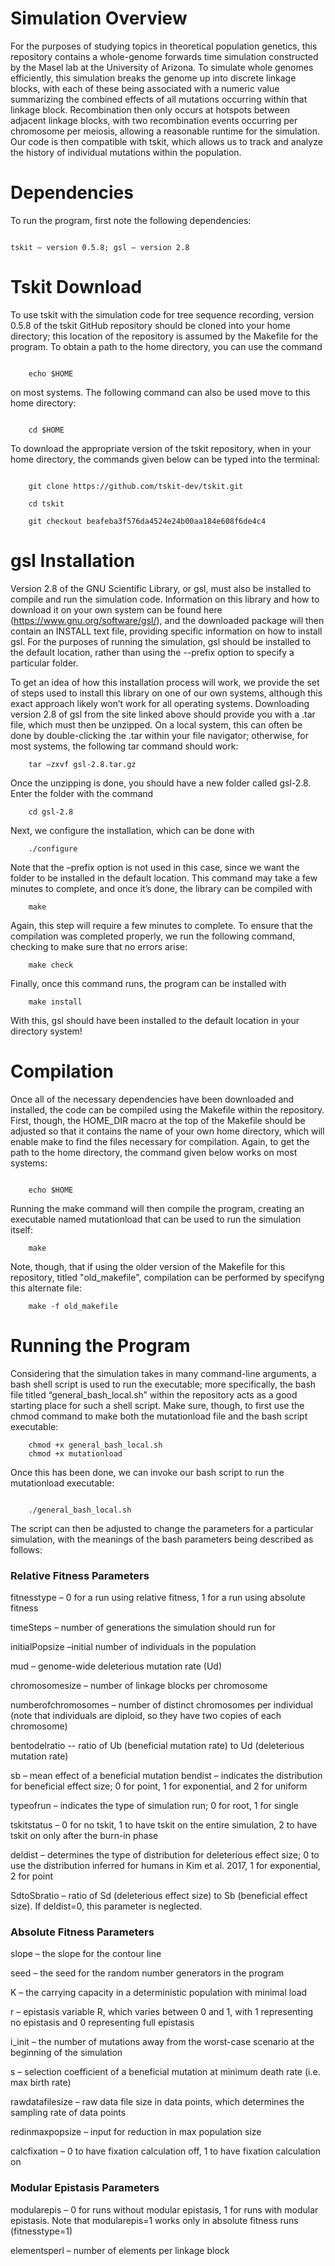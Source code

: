 # Simulation Overview 

For the purposes of studying topics in theoretical population genetics, this repository contains a whole-genome forwards time simulation constructed by the Masel lab at the University of Arizona. To simulate whole genomes efficiently, this simulation breaks the genome up into discrete linkage blocks, with each of these being associated with a numeric value summarizing the combined effects of all mutations occurring within that linkage block. Recombination then only occurs at hotspots between adjacent linkage blocks, with two recombination events occurring per chromosome per meiosis, allowing a reasonable runtime for the simulation. Our code is then compatible with tskit, which allows us to track and analyze the history of individual mutations within the population. 

 

# Dependencies 

To run the program, first note the following dependencies: 

``` 

tskit – version 0.5.8; gsl – version 2.8 

``` 

# Tskit Download 

To use tskit with the simulation code for tree sequence recording, version 0.5.8 of the tskit GitHub repository should be cloned into your home directory; this location of the repository is assumed by the Makefile for the program. To obtain a path to the home directory, you can use the command  

``` 

	echo $HOME 

``` 

on most systems. The following command can also be used move to this home directory: 

``` 

	cd $HOME 

``` 

To download the appropriate version of the tskit repository, when in your home directory, the commands given below can be typed into the terminal: 

``` 

	git clone https://github.com/tskit-dev/tskit.git 

	cd tskit 

	git checkout beafeba3f576da4524e24b00aa184e608f6de4c4 

``` 

 

# gsl Installation 

Version 2.8 of the GNU Scientific Library, or gsl, must also be installed to compile and run the simulation code. Information on this library and how to download it on your own system can be found here (https://www.gnu.org/software/gsl/), and the downloaded package will then contain an INSTALL text file, providing specific information on how to install gsl. For the purposes of running the simulation, gsl should be installed to the default location, rather than using the --prefix option to specify a particular folder.  

 

To get an idea of how this installation process will work, we provide the set of steps used to install this library on one of our own systems, although this exact approach likely won’t work for all operating systems. Downloading version 2.8 of gsl from the site linked above should provide you with a .tar file, which must then be unzipped. On a local system, this can often be done by double-clicking the .tar within your file navigator; otherwise, for most systems, the following tar command should work: 
```
	tar –zxvf gsl-2.8.tar.gz 
```
Once the unzipping is done, you should have a new folder called gsl-2.8. Enter the folder with the command 
```
	cd gsl-2.8 
```
Next, we configure the installation, which can be done with 
```
	./configure 
```
Note that the –prefix option is not used in this case, since we want the folder to be installed in the default location. This command may take a few minutes to complete, and once it’s done, the library can be compiled with 
```
	make 
```
Again, this step will require a few minutes to complete. To ensure that the compilation was completed properly, we run the following command, checking to make sure that no errors arise: 
```
	make check 
```
Finally, once this command runs, the program can be installed with 
```
	make install 
```
With this, gsl should have been installed to the default location in your directory system!  

 

# Compilation 

Once all of the necessary dependencies have been downloaded and installed, the code can be compiled using the Makefile within the repository. First, though, the HOME_DIR macro at the top of the Makefile should be adjusted so that it contains the name of your own home directory, which will enable make to find the files necessary for compilation. Again, to get the path to the home directory, the command given below works on most systems: 

``` 

	echo $HOME 

``` 

Running the make command will then compile the program, creating an executable named mutationload that can be used to run the simulation itself:
```
	make
```
Note, though, that if using the older version of the Makefile for this repository, titled "old_makefile", compilation can be performed by specifyng this alternate file:
```
	make -f old_makefile
```
 

# Running the Program 

Considering that the simulation takes in many command-line arguments, a bash shell script is used to run the executable; more specifically, the bash file titled “general_bash_local.sh” within the repository acts as a good starting place for such a shell script. Make sure, though, to first use the chmod command to make both the mutationload file and the bash script executable:
```
	chmod +x general_bash_local.sh
	chmod +x mutationload
```
Once this has been done, we can invoke our bash script to run the mutationload executable:

``` 

	./general_bash_local.sh 

``` 

The script can then be adjusted to change the parameters for a particular simulation, with the meanings of the bash parameters being described as follows: 

### Relative Fitness Parameters 

fitnesstype – 0 for a run using relative fitness, 1 for a run using absolute fitness 

timeSteps – number of generations the simulation should run for 

initialPopsize –initial number of individuals in the population 

mud – genome-wide deleterious mutation rate (Ud) 

chromosomesize – number of linkage blocks per chromosome 

numberofchromosomes – number of distinct chromosomes per individual (note that individuals are diploid, so they have two copies of each chromosome) 

bentodelratio -- ratio of Ub (beneficial mutation rate) to Ud (deleterious mutation rate) 

sb – mean effect of a beneficial mutation 
	bendist – indicates the distribution for beneficial effect size; 0 for point, 1 for exponential, and 2 for uniform 

typeofrun – indicates the type of simulation run; 0 for root, 1 for single 

tskitstatus – 0 for no tskit, 1 to have tskit on the entire simulation, 2 to have tskit on only after the burn-in phase  

deldist – determines the type of distribution for deleterious effect size; 0 to use the distribution inferred for humans in  Kim et al. 2017, 1 for exponential, 2 for point 

SdtoSbratio – ratio of Sd (deleterious effect size) to Sb (beneficial effect size). If deldist=0, this parameter is neglected. 

 

### Absolute Fitness Parameters 

slope – the slope for the contour line 

seed – the seed for the random number generators in the program 

K – the carrying capacity in a deterministic population with minimal load 

r – epistasis variable R, which varies between 0 and 1, with 1 representing no epistasis and 0 representing full epistasis 

i_init – the number of mutations away from the worst-case scenario at the beginning of the simulation 

s – selection coefficient of a beneficial mutation at minimum death rate (i.e. max birth rate) 

rawdatafilesize – raw data file size in data points, which determines the sampling rate of data points 

redinmaxpopsize – input for reduction in max population size 

calcfixation – 0 to have fixation calculation off, 1 to have fixation calculation on  

 

### Modular Epistasis Parameters 

modularepis – 0 for runs without modular epistasis, 1 for runs with modular epistasis. Note that modularepis=1 works only in absolute fitness runs (fitnesstype=1) 

elementsperl – number of elements per linkage block 
